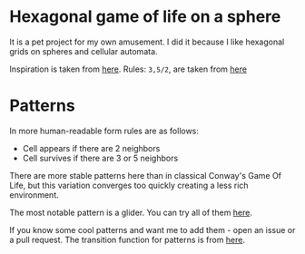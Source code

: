 # Hexagonal game of life on a sphere

It is a pet project for my own amusement. I did it because I like hexagonal grids on spheres and cellular automata. 

Inspiration is taken from [here](https://arunarjunakani.github.io/HexagonalGameOfLife). Rules: `3,5/2`, are taken from [here](https://content.wolfram.com/uploads/sites/13/2018/02/15-3-4.pdf)

# Patterns

In more human-readable form rules are as follows:

* Cell appears if there are 2 neighbors
* Cell survives if there are 3 or 5 neighbors

There are more stable patterns here than in classical Conway's Game Of Life, but this variation converges too quickly creating a less rich environment. 

The most notable pattern is a glider. You can try all of them [here](https://frogofjuly.github.io/hex-life/).

If you know some cool patterns and want me to add them - open an issue or a pull request. The transition function for patterns is from [here](https://github.com/HydroniumLabs/h3o/issues/15).